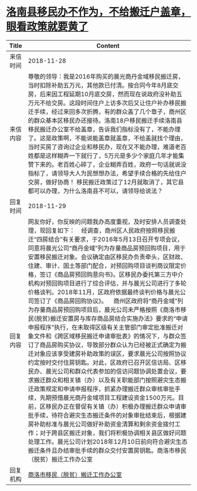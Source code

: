 # <a href="http://www.shangluo.gov.cn/zmhd/ldxxxx.jsp?urltype=leadermail.LeaderMailContentUrl&wbtreeid=1112&leadermailid=5039">洛南县移民办不作为，不给搬迁户盖章，眼看政策就要黄了</a>
|Title|Content|
|:---:|---|
|来信时间|2018-11-28|
|来信内容|尊敬的领导：我是2016年购买的晨光商丹金域移民搬迁房，当时扣除补助五万元，其他款已付清。按合同今年8月底交房，后来因工程延期10月底交房，然而现在说政府没补助五万元不给交房。这段时间住户上访多次后又让住户补办移民搬迁手续，经过来回多次折腾，有的群众盖了几个章子，商州区的群众基本区移民办还接待。洛南18户移民搬迁手续洛南县移民搬迁办公室不给盖章，告诉我们指标没有了，不能办理了。这是政策啊，不能说能盖章就盖章，不给盖就找个理由，当时买房了咨询过企业和移民办，现在又不能办理，难道老百姓都是这样糊弄一下就行了，5万元是多少个家庭几年才能集赞下来的。老百姓心碎了，企业糊弄百姓，政府一句话就说没指标了，请领导大人为民想想办法，希望手续合格的先给住户交房，做好协商！ 移民搬迁政策过了12月就取消了，其它县都可以办理，为什么洛南县不可以，请领导给说法？|
|回复时间|2018-11-29|
|回复内容|网友你好，你反映的问题我办高度重视，及时安排人员调查处理，现回复如下：    经调查，商州区人民政府按照移民搬迁“四房结合”有关要求，于2016年5月13日召开专项会议，同意将晨光公司“商丹金域”列为存量商品房预回购项目，用于安置移民搬迁对象。会议确定由区移民办负责牵头，区财政、住建、审计、国土等部门配合，对预回购项目谈判商议限定价格，签订《商品房预回购意向书》。区移民办委托第三方中介机构对预回购项目进行了综合评估，并与晨光公司进行了多轮价格谈判。2018年11月，区政府依据最终谈判价格与晨光公司签订了《商品房回购协议》。    商州区政府将“商丹金域”列为存量商品房预回购项目后，晨光公司未严格按照《商洛市移民(脱贫)搬迁安置房与库存商品房结合实施办法》要求的“申请申报程序”执行，在未取得区级有关主管部门审定批准搬迁对象文件和《跨区域移民搬迁申请审批表》的情况下，与群众签订了商品房购买协议，导致部分群众认为已经被正式确定为搬迁对象应该享受建房补助政策的误区，要求晨光公司按照协议约定按时交付住房钥匙。对此，区政府已召开区信访局、区移民办、晨光公司和群众代表参加的信访问题协调处置会议，要求搬迁群众和相关镇（办）以及有关职能部门按照避灾生态搬迁政策规定和申请申报程序，抓紧办理搬迁群众审核审批手续，先期预借晨光商丹金域项目工程建设资金1500万元。目前，区移民办正在督促有关镇（办）积极办理搬迁群众申请审批手续，待符合避灾生态搬迁条件的对象审批结束后，根据建房补助标准与晨光公司做好补助资金清算和剩余资金拨付工作；对于跨县区搬迁对象，我们将积极协调相关县区做好问题处理工作。晨光公司计划2018年12月10日前向符合避灾生态搬迁条件且办结审批手续的群众交付安置房钥匙。商洛市移民（脱贫）搬迁工作办公室|
|回复机构|<a href="../../categories/agencies/商洛市移民（脱贫）搬迁工作办公室.md">商洛市移民（脱贫）搬迁工作办公室</a>|
